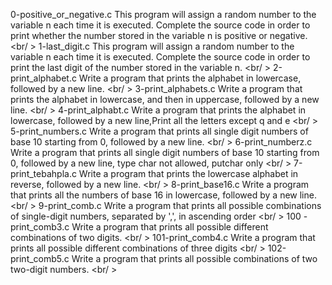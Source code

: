 0-positive_or_negative.c This program will assign a random number to the variable n each time it is executed. Complete the source code in order to print whether the number stored in the variable n is positive or negative. <br/ >
1-last_digit.c This program will assign a random number to the variable n each time it is executed. Complete the source code in order to print the last digit of the number stored in the variable n. <br/ >
2-print_alphabet.c Write a program that prints the alphabet in lowercase, followed by a new line. <br/ >
3-print_alphabets.c Write a program that prints the alphabet in lowercase, and then in uppercase, followed by a new line. <br/ >
4-print_alphabt.c Write a program that prints the alphabet in lowercase, followed by a new line,Print all the letters except q and e <br/ >
5-print_numbers.c Write a program that prints all single digit numbers of base 10 starting from 0, followed by a new line. <br/ >
6-print_numberz.c Write a program that prints all single digit numbers of base 10 starting from 0, followed by a new line, type char not allowed, putchar only <br/ >
7-print_tebahpla.c Write a program that prints the lowercase alphabet in reverse, followed by a new line. <br/ >
8-print_base16.c Write a program that prints all the numbers of base 16 in lowercase, followed by a new line. <br/ >
9-print_comb.c Write a program that prints all possible combinations of single-digit numbers, separated by ',', in ascending order <br/ >
100 -print_comb3.c Write a program that prints all possible different combinations of two digits. <br/ >
101-print_comb4.c Write a program that prints all possible different combinations of three digits <br/ >
102-print_comb5.c Write a program that prints all possible combinations of two two-digit numbers. <br/ >
